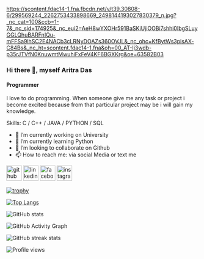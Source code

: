 https://scontent.fdac14-1.fna.fbcdn.net/v/t39.30808-6/299569244_2262753433898669_2498144193027830379_n.jpg?_nc_cat=100&ccb=1-7&_nc_sid=174925&_nc_eui2=AeH8wYXOHr591BaSKiUjiOOBi7shhi0IbgSLuyGGLQhuBARFnIQu-mFFSa9lhSC2E4NACb3cLRNyDOAZs360OVJL&_nc_ohc=KfBytWs3pisAX-C84Bs&_nc_ht=scontent.fdac14-1.fna&oh=00_AT-Ij3wdb-p35rJTVfN0KnuwmtMwuhiFxFeV4KF6BGXKrg&oe=63582B03

### Hi there 👋, myself Aritra Das
#### Programmer


I love to do programming. When someone give me any task or project i become excited because from that particular project may be i will gain my knowledge.

Skills: C / C++ / JAVA / PYTHON / SQL

- 🔭 I’m currently working on University 
- 🌱 I’m currently learning Python 
- 👯 I’m looking to collaborate on Github 
- 📫 How to reach me: via social Media or text me 


[<img src='https://cdn.jsdelivr.net/npm/simple-icons@3.0.1/icons/github.svg' alt='github' height='40'>](https://github.com/Aritra232)  [<img src='https://cdn.jsdelivr.net/npm/simple-icons@3.0.1/icons/linkedin.svg' alt='linkedin' height='40'>](https://www.linkedin.com/in/aritra-das-9a1051225/)  [<img src='https://cdn.jsdelivr.net/npm/simple-icons@3.0.1/icons/facebook.svg' alt='facebook' height='40'>](https://www.facebook.com/Aritra)  [<img src='https://cdn.jsdelivr.net/npm/simple-icons@3.0.1/icons/instagram.svg' alt='instagram' height='40'>](https://www.instagram.com/Aritra/)  

[![trophy](https://github-profile-trophy.vercel.app/?username=Aritra232)](https://github.com/ryo-ma/github-profile-trophy)

[![Top Langs](https://github-readme-stats.vercel.app/api/top-langs/?username=Aritra232)](https://github.com/anuraghazra/github-readme-stats)

![GitHub stats](https://github-readme-stats.vercel.app/api?username=Aritra232&show_icons=true)  

![GitHub Activity Graph](https://activity-graph.herokuapp.com/graph?username=Aritra232)  

![GitHub streak stats](https://github-readme-streak-stats.herokuapp.com/?user=Aritra232)  

![Profile views](https://gpvc.arturio.dev/Aritra232)  
